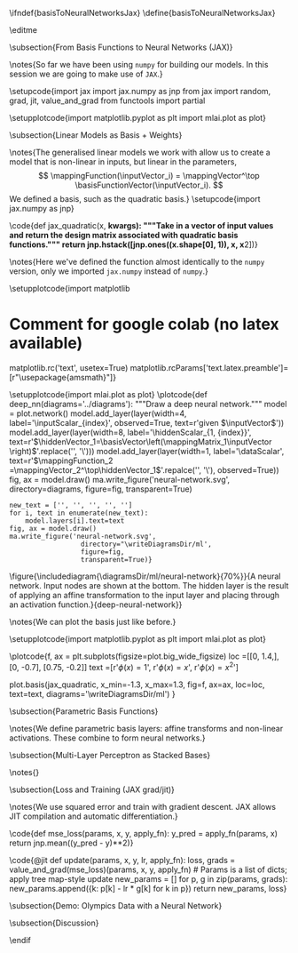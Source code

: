 \ifndef{basisToNeuralNetworksJax}
\define{basisToNeuralNetworksJax}

\editme

\subsection{From Basis Functions to Neural Networks (JAX)}

\notes{So far we have been using `numpy` for building our models. In this session we are going to make use of `JAX`.}

\setupcode{import jax
import jax.numpy as jnp
from jax import random, grad, jit, value_and_grad
from functools import partial

\setupplotcode{import matplotlib.pyplot as plt
import mlai.plot as plot}

\subsection{Linear Models as Basis + Weights}

\notes{The generalised linear models we work with allow us to create a model that is non-linear in inputs, but linear in the parameters,
$$
\mappingFunction(\inputVector_i) = \mappingVector^\top \basisFunctionVector(\inputVector_i).
$$
We defined a basis, such as the quadratic basis.}
\setupcode{import jax.numpy as jnp}

\code{def jax_quadratic(x, **kwargs):
    """Take in a vector of input values and return the design matrix associated with quadratic basis functions."""
	return jnp.hstack([jnp.ones((x.shape[0], 1)), x, x**2])}

\notes{Here we've defined the function almost identically to the `numpy` version, only we imported `jax.numpy` instead of `numpy`.}

\setupplotcode{import matplotlib
# Comment for google colab (no latex available)
matplotlib.rc('text', usetex=True)
matplotlib.rcParams['text.latex.preamble']=[r"\usepackage{amsmath}"]}

\setupplotcode{import mlai.plot as plot}
\plotcode{def deep_nn(diagrams='../diagrams'):
    """Draw a deep neural network."""
    model = plot.network()
    model.add_layer(layer(width=4, label='\inputScalar_{index}',
                    observed=True, text=r'given $\inputVector$'))
    model.add_layer(layer(width=8, label='\hiddenScalar_{1, {index}}',
                    text=r'$\hiddenVector_1=\basisVector\left(\mappingMatrix_1\inputVector \right)$'.replace('\', '\\')))
    model.add_layer(layer(width=1, label='\dataScalar',
                    text=r'$\mappingFunction_2 =\mappingVector_2^\top\hiddenVector_1$'.repalce('\', '\\'),
                    observed=True))
    fig, ax = model.draw()
    ma.write_figure('neural-network.svg',
                      directory=diagrams,
                      figure=fig,
                      transparent=True)

    new_text = ['', '', '', '', '']
    for i, text in enumerate(new_text):
        model.layers[i].text=text
    fig, ax = model.draw()
    ma.write_figure('neural-network.svg',
                      directory="\writeDiagramsDir/ml',
                      figure=fig,
                      transparent=True)}

\figure{\includediagram{\diagramsDir/ml/neural-network}{70%}}{A neural network. Input nodes are shown at the bottom. The hidden layer is the result of applying an affine transformation to the input layer and placing through an activation function.}{deep-neural-network}}

\notes{We can plot the basis just like before.}

\setupplotcode{import matplotlib.pyplot as plt
import mlai.plot as plot}

\plotcode{f, ax = plt.subplots(figsize=plot.big_wide_figsize)
loc =[[0, 1.4,],
      [0, -0.7],
      [0.75, -0.2]]
text =[r'$\phi(x) = 1$',
       r'$\phi(x) = x$',
       r'$\phi(x) = x^2$']

plot.basis(jax_quadratic, x_min=-1.3, x_max=1.3, 
           fig=f, ax=ax, loc=loc, text=text,
           diagrams='\writeDiagramsDir/ml')
		   }
		   

\subsection{Parametric Basis Functions}

\notes{We define parametric basis layers: affine transforms and non-linear activations. These combine to form neural networks.}

\subsection{Multi-Layer Perceptron as Stacked Bases}

\notes{}

\subsection{Loss and Training (JAX grad/jit)}

\notes{We use squared error and train with gradient descent. JAX allows JIT compilation and automatic differentiation.}

\code{def mse_loss(params, x, y, apply_fn):
    y_pred = apply_fn(params, x)
    return jnp.mean((y_pred - y)**2)}

\code{@jit
def update(params, x, y, lr, apply_fn):
    loss, grads = value_and_grad(mse_loss)(params, x, y, apply_fn)
    # Params is a list of dicts; apply tree map-style update
    new_params = []
    for p, g in zip(params, grads):
        new_params.append({k: p[k] - lr * g[k] for k in p})
    return new_params, loss}

\subsection{Demo: Olympics Data with a Neural Network}


\subsection{Discussion}


\endif

